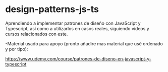 # design-patterns-js-ts
Aprendiendo a implementar patrones de diseño con JavaScript y Typescript, así como a utilizarlos en casos reales, siguiendo videos y cursos relacionados con este.

-Material usado para apoyo (pronto añadire mas material que usé ordenado y por tipo):

https://www.udemy.com/course/patrones-de-diseno-en-javascript-y-typescript
